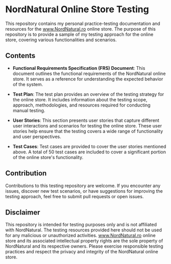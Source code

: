 # NordNatural Online Store Testing

This repository contains my personal practice-testing documentation and resources for the www.NordNatural.ro online store. The purpose of this repository is to provide a sample of my testing approach for the online store, covering various functionalities and scenarios.

## Contents

- **Functional Requirements Specification (FRS) Document**: This document outlines the functional requirements of the NordNatural online store. It serves as a reference for understanding the expected behavior of the system.

- **Test Plan**: The test plan provides an overview of the testing strategy for the online store. It includes information about the testing scope, approach, methodologies, and resources required for conducting manual testing.

- **User Stories**: This section presents user stories that capture different user interactions and scenarios for testing the online store. These user stories help ensure that the testing covers a wide range of functionality and user perspectives.

- **Test Cases**: Test cases are provided to cover the user stories mentioned above. A total of 50 test cases are included to cover a significant portion of the online store's functionality.

## Contribution

Contributions to this testing repository are welcome. If you encounter any issues, discover new test scenarios, or have suggestions for improving the testing approach, feel free to submit pull requests or open issues.

## Disclaimer

This repository is intended for testing purposes only and is not affiliated with NordNatural. The testing resources provided here should not be used for any malicious or unauthorized activities. www.NordNatural.ro online store and its associated intellectual property rights are the sole property of NordNatural and its respective owners. Please exercise responsible testing practices and respect the privacy and integrity of the NordNatural online store.
